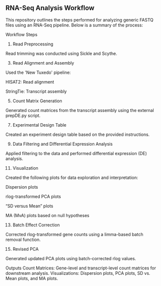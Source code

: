 RNA-Seq Analysis Workflow
----
This repository outlines the steps performed for analyzing generic FASTQ files using an RNA-Seq pipeline. Below is a summary of the process:

Workflow Steps
1. Read Preprocessing
   
Read trimming was conducted using Sickle and Scythe.

3. Read Alignment and Assembly
   
Used the 'New Tuxedo' pipeline:

HISAT2: Read alignment

StringTie: Transcript assembly

5. Count Matrix Generation
   
Generated count matrices from the transcript assembly using the external prepDE.py script.

7. Experimental Design Table
   
Created an experiment design table based on the provided instructions.

9. Data Filtering and Differential Expression Analysis
    
Applied filtering to the data and performed differential expression (DE) analysis.

11. Visualization
    
Created the following plots for data exploration and interpretation:

Dispersion plots

rlog-transformed PCA plots

“SD versus Mean” plots

MA (MvA) plots based on null hypotheses

13. Batch Effect Correction
    
Corrected rlog-transformed gene counts using a limma-based batch removal function.

15. Revised PCA
    
Generated updated PCA plots using batch-corrected rlog values.


Outputs
Count Matrices: Gene-level and transcript-level count matrices for downstream analysis.
Visualizations: Dispersion plots, PCA plots, SD vs. Mean plots, and MA plots.
